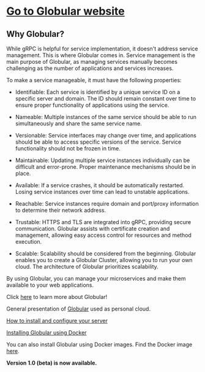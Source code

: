 # [Go to Globular website](https://globular.io)

## Why Globular?

While gRPC is helpful for service implementation, it doesn't address service management. This is where Globular comes in. Service management is the main purpose of Globular, as managing services manually becomes challenging as the number of applications and services increases.

To make a service manageable, it must have the following properties:

* Identifiable: Each service is identified by a unique service ID on a specific server and domain. The ID should remain constant over time to ensure proper functionality of applications using the service.

* Nameable: Multiple instances of the same service should be able to run simultaneously and share the same service name.

* Versionable: Service interfaces may change over time, and applications should be able to access specific versions of the service. Service functionality should not be frozen in time.

* Maintainable: Updating multiple service instances individually can be difficult and error-prone. Proper maintenance mechanisms should be in place.

* Available: If a service crashes, it should be automatically restarted. Losing service instances over time can lead to unstable applications.

* Reachable: Service instances require domain and port/proxy information to determine their network address.

* Trustable: HTTPS and TLS are integrated into gRPC, providing secure communication. Globular assists with certificate creation and management, allowing easy access control for resources and method execution.

* Scalable: Scalability should be considered from the beginning. Globular enables you to create a Globular Cluster, allowing you to run your own cloud. The architecture of Globular prioritizes scalability.

By using Globular, you can manage your microservices and make them available to your web applications.

Click [here](https://globular.io) to learn more about Globular!

General presentation of [Globular](https://medium.com/@dave.courtois60/here-comes-globular-5dee34eb52f8) used as personal cloud.

[How to install and configure your server](https://medium.com/@dave.courtois60/in-this-article-i-will-guide-you-through-the-installation-and-configuration-of-your-personal-cloud-f8bdce33d33a)

[Installing Globular using Docker](https://medium.com/@dave.courtois60/installing-globular-using-docker-fabd4f96b095)

You can also install Globular using Docker images. Find the Docker image [here](https://hub.docker.com/r/globular/globular).

**Version 1.0 (beta) is now available.**

